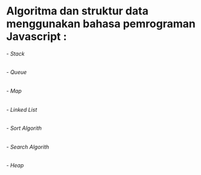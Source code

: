 # Algoritma dan struktur data menggunakan bahasa pemrograman Javascript :

###### - Stack
###### - Queue
###### - Map
###### - Linked List
###### - Sort Algorith
###### - Search Algorith
###### - Heap
